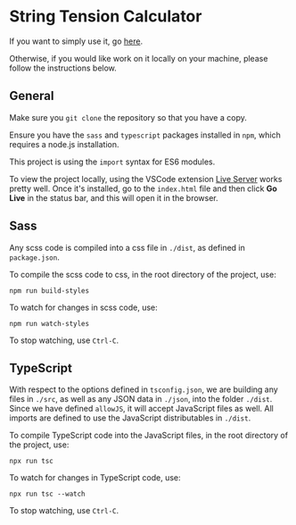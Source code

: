 # String Tension Calculator

If you want to simply use it, go [here](https://kyletaylorlange.github.io/StringTensionCalculator/).

Otherwise, if you would like work on it locally on your machine, please follow the instructions below.

## General

Make sure you `git clone` the repository so that you have a copy.

Ensure you have the `sass` and `typescript` packages installed in `npm`, which requires a node.js installation.

This project is using the `import` syntax for ES6 modules.

To view the project locally, using the VSCode extension [Live Server](https://marketplace.visualstudio.com/items?itemName=ritwickdey.LiveServer) works pretty well. Once it's installed, go to the `index.html` file and then click **Go Live** in the status bar, and this will open it in the browser.

## Sass

Any scss code is compiled into a css file in `./dist`, as defined in `package.json`.

To compile the scss code to css, in the root directory of the project, use:
```
npm run build-styles
```

To watch for changes in scss code, use:
```
npm run watch-styles
```

To stop watching, use `Ctrl-C`.

## TypeScript

With respect to the options defined in `tsconfig.json`, we are building any files in `./src`, as well as any JSON data in `./json`, into the folder `./dist`. Since we have defined `allowJS`, it will accept JavaScript files as well. All imports are defined to use the JavaScript distributables in `./dist`.

To compile TypeScript code into the JavaScript files, in the root directory of the project, use:
```
npx run tsc
```

To watch for changes in TypeScript code, use:
```
npx run tsc --watch
```

To stop watching, use `Ctrl-C`.
